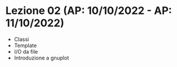 # Lezione 02 (AP: 10/10/2022 - AP: 11/10/2022)

- Classi
- Template
- I/O da file
- Introduzione a gnuplot
